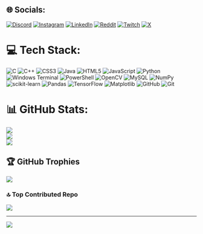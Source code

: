 
## 🌐 Socials:
[![Discord](https://img.shields.io/badge/Discord-%237289DA.svg?logo=discord&logoColor=white)](https://discord.gg/BigManSidd#7571) [![Instagram](https://img.shields.io/badge/Instagram-%23E4405F.svg?logo=Instagram&logoColor=white)](https://instagram.com/https://www.instagram.com/sddhnt02/) [![LinkedIn](https://img.shields.io/badge/LinkedIn-%230077B5.svg?logo=linkedin&logoColor=white)](https://www.linkedin.com/in/siddhant-bagga-/) [![Reddit](https://img.shields.io/badge/Reddit-%23FF4500.svg?logo=Reddit&logoColor=white)](https://reddit.com/user/Siddhant02B) [![Twitch](https://img.shields.io/badge/Twitch-%239146FF.svg?logo=Twitch&logoColor=white)](https://twitch.tv/bigmansidd) [![X](https://img.shields.io/badge/X-black.svg?logo=X&logoColor=white)](https://x.com/sddhnt02) 

# 💻 Tech Stack:
![C](https://img.shields.io/badge/c-%2300599C.svg?style=for-the-badge&logo=c&logoColor=white) ![C++](https://img.shields.io/badge/c++-%2300599C.svg?style=for-the-badge&logo=c%2B%2B&logoColor=white) ![CSS3](https://img.shields.io/badge/css3-%231572B6.svg?style=for-the-badge&logo=css3&logoColor=white) ![Java](https://img.shields.io/badge/java-%23ED8B00.svg?style=for-the-badge&logo=openjdk&logoColor=white) ![HTML5](https://img.shields.io/badge/html5-%23E34F26.svg?style=for-the-badge&logo=html5&logoColor=white) ![JavaScript](https://img.shields.io/badge/javascript-%23323330.svg?style=for-the-badge&logo=javascript&logoColor=%23F7DF1E) ![Python](https://img.shields.io/badge/python-3670A0?style=for-the-badge&logo=python&logoColor=ffdd54) ![Windows Terminal](https://img.shields.io/badge/Windows%20Terminal-%234D4D4D.svg?style=for-the-badge&logo=windows-terminal&logoColor=white) ![PowerShell](https://img.shields.io/badge/PowerShell-%235391FE.svg?style=for-the-badge&logo=powershell&logoColor=white) ![OpenCV](https://img.shields.io/badge/opencv-%23white.svg?style=for-the-badge&logo=opencv&logoColor=white) ![MySQL](https://img.shields.io/badge/mysql-4479A1.svg?style=for-the-badge&logo=mysql&logoColor=white) ![NumPy](https://img.shields.io/badge/numpy-%23013243.svg?style=for-the-badge&logo=numpy&logoColor=white) ![scikit-learn](https://img.shields.io/badge/scikit--learn-%23F7931E.svg?style=for-the-badge&logo=scikit-learn&logoColor=white) ![Pandas](https://img.shields.io/badge/pandas-%23150458.svg?style=for-the-badge&logo=pandas&logoColor=white) ![TensorFlow](https://img.shields.io/badge/TensorFlow-%23FF6F00.svg?style=for-the-badge&logo=TensorFlow&logoColor=white) ![Matplotlib](https://img.shields.io/badge/Matplotlib-%23ffffff.svg?style=for-the-badge&logo=Matplotlib&logoColor=black) ![GitHub](https://img.shields.io/badge/github-%23121011.svg?style=for-the-badge&logo=github&logoColor=white) ![Git](https://img.shields.io/badge/git-%23F05033.svg?style=for-the-badge&logo=git&logoColor=white)
# 📊 GitHub Stats:
![](https://github-readme-stats.vercel.app/api?username=SiddhantBagga02&theme=swift&hide_border=false&include_all_commits=true&count_private=true)<br/>
![](https://github-readme-streak-stats.herokuapp.com/?user=SiddhantBagga02&theme=swift&hide_border=false)<br/>
![](https://github-readme-stats.vercel.app/api/top-langs/?username=SiddhantBagga02&theme=swift&hide_border=false&include_all_commits=true&count_private=true&layout=compact)

## 🏆 GitHub Trophies
![](https://github-profile-trophy.vercel.app/?username=SiddhantBagga02&theme=radical&no-frame=false&no-bg=true&margin-w=4)

### 🔝 Top Contributed Repo
![](https://github-contributor-stats.vercel.app/api?username=SiddhantBagga02&limit=5&theme=dark&combine_all_yearly_contributions=true)

---
[![](https://visitcount.itsvg.in/api?id=SiddhantBagga02&icon=0&color=0)](https://visitcount.itsvg.in)

<!-- Proudly created with GPRM ( https://gprm.itsvg.in ) -->
